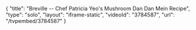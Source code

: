 {
    "title": "Breville -- Chef Patricia Yeo's Mushroom Dan Dan Mein Recipe",
    "type": "solo",
    "layout": "iframe-static",
    "videoId": "3784587",
    "url": "\/tvpembed\/3784587"
}